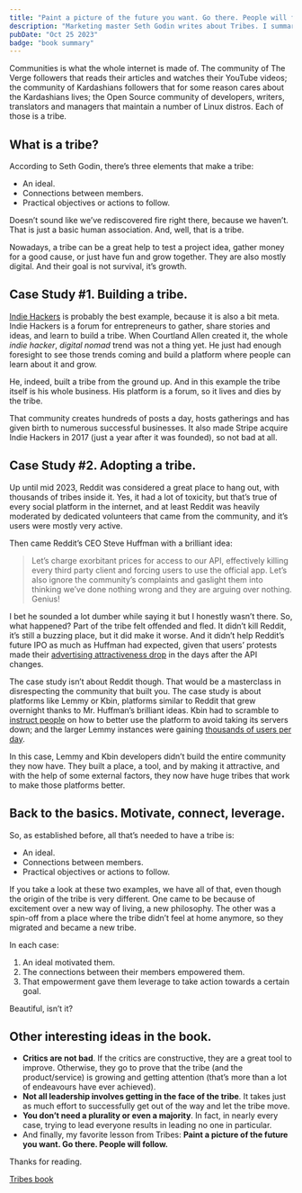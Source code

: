 ```yaml
---
title: "Paint a picture of the future you want. Go there. People will follow. A summary of Seth Godin’s Tribes."
description: "Marketing master Seth Godin writes about Tribes. I summarize why you should read it."
pubDate: "Oct 25 2023"
badge: "book summary"
---
```


Communities is what the whole internet is made of. The community of The Verge followers that reads their articles and watches their YouTube videos; the community of Kardashians followers that for some reason cares about the Kardashians lives; the Open Source community of developers, writers, translators and managers that maintain a number of Linux distros. Each of those is a tribe.

## What is a tribe?

According to Seth Godin, there’s  three elements that make a tribe:

- An ideal.
- Connections between members.
- Practical objectives or actions to follow.

Doesn’t sound like we’ve rediscovered fire right there, because we haven’t. That is just a basic human association. And, well, that is a tribe.

Nowadays, a tribe can be a great help to test a project idea, gather money for a good cause, or just have fun and grow together. They are also mostly digital. And their goal is not survival, it’s growth.

## Case Study #1. Building a tribe.

[Indie Hackers](https://indiehackers.com) is probably the best example, because it is also a bit meta. Indie Hackers is a forum for entrepreneurs to gather, share stories and ideas, and learn to build a tribe. When Courtland Allen created it, the whole *indie hacker*, *digital nomad* trend was not a thing yet. He just had enough foresight to see those trends coming and build a platform where people can learn about it and grow.

He, indeed, built a tribe from the ground up. And in this example the tribe itself is his whole business. His platform is a forum, so it lives and dies by the tribe.

That community creates hundreds of posts a day, hosts gatherings and has given birth to numerous successful businesses. It also made Stripe acquire Indie Hackers in 2017 (just a year after it was founded), so not bad at all.

## Case Study #2. Adopting a tribe.

Up until mid 2023, Reddit was considered a great place to hang out, with thousands of tribes inside it. Yes, it had a lot of toxicity, but that’s true of every social platform in the internet, and at least Reddit was heavily moderated by dedicated volunteers that came from the community, and it’s users were mostly very active.

Then came Reddit’s CEO Steve Huffman with a brilliant idea:

> Let’s charge exorbitant prices for access to our API, effectively killing every third party client and forcing users to use the official app. Let’s also ignore the community’s complaints and gaslight them into thinking we’ve done nothing wrong and they are arguing over nothing. Genius!
> 

I bet he sounded a lot dumber while saying it but I honestly wasn’t there. So, what happened? Part of the tribe felt offended and fled. It didn’t kill Reddit, it’s still a buzzing place, but it did make it worse. And it didn’t help Reddit’s future IPO as much as Huffman had expected, given that users’ protests made their [advertising attractiveness drop](https://techcrunch.com/2023/06/28/reddit-protest-user-engagements-site-activity-impact/?guccounter=1&guce_referrer=aHR0cHM6Ly9kdWNrZHVja2dvLmNvbS8&guce_referrer_sig=AQAAAArk1Fl6kbcuyAmZWgWEZ48j-NEGrxu7LHJlyZDF2PTVioNZJq1q95BXg0m1UMnG0Mg9S8UTfLWUGo9i6_nGdU8fIHo-qGjrywpP8C5jxGPOHVCceycH223V9Q8pu7BcsjG9zVOkUjW2DMN4Ojb-F3TEOtVMT6BzAuu7IoEB_hjd) in the days after the API changes.

The case study isn’t about Reddit though. That would be a masterclass in disrespecting the community that built you. The case study is about platforms like Lemmy or Kbin, platforms similar to Reddit that grew overnight thanks to Mr. Huffman’s brilliant ideas. Kbin had to scramble to [instruct people](https://www.reddit.com/r/RedditAlternatives/comments/147xh9t/a_message_from_ernest_the_developer_of_kbin_why/) on how to better use the platform to avoid taking its servers down; and the larger Lemmy instances were gaining [thousands of users per day](https://lemmy.world/post/260974).

In this case, Lemmy and Kbin developers didn’t build the entire community they now have. They built a place, a tool, and by making it attractive, and with the help of some external factors, they now have huge tribes that work to make those platforms better.

## Back to the basics. Motivate, connect, leverage.

So, as established before, all that’s needed to have a tribe is:

- An ideal.
- Connections between members.
- Practical objectives or actions to follow.

If you take a look at these two examples, we have all of that, even though the origin of the tribe is very different. One came to be because of excitement over a new way of living, a new philosophy. The other was a spin-off from a place where the tribe didn’t feel at home anymore, so they migrated and became a new tribe.

In each case: 

1. An ideal motivated them.
2. The connections between their members empowered them.
3. That empowerment gave them leverage to take action towards a certain goal.

Beautiful, isn’t it?

## Other interesting ideas in the book.

- **Critics are not bad**. If the critics are constructive, they are a great tool to improve. Otherwise, they go to prove that the tribe (and the product/service) is growing and getting attention (that’s more than a lot of endeavours have ever achieved).
- **Not all leadership involves getting in the face of the tribe**. It takes just as much effort to successfully get out of the way and let the tribe move.
- **You don’t need a plurality or even a majority**. In fact, in nearly every case, trying to lead everyone results in leading no one in particular.
- And finally, my favorite lesson from Tribes: **Paint a picture of the future you want. Go there. People will follow.**

Thanks for reading.

[Tribes book](https://www.amazon.com/Tribes-We-Need-You-Lead/dp/1491514736)